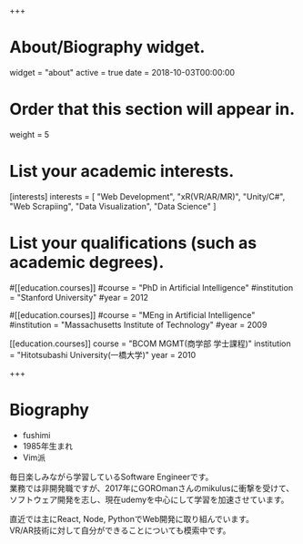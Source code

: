+++
# About/Biography widget.
widget = "about"
active = true
date = 2018-10-03T00:00:00

# Order that this section will appear in.
weight = 5

# List your academic interests.
[interests]
  interests = [
    "Web Development",
    "xR(VR/AR/MR)",
    "Unity/C#",
    "Web Scrapiing",
    "Data Visualization",
    "Data Science"
  ]

# List your qualifications (such as academic degrees).
#[[education.courses]]
  #course = "PhD in Artificial Intelligence"
  #institution = "Stanford University"
  #year = 2012

#[[education.courses]]
  #course = "MEng in Artificial Intelligence"
  #institution = "Massachusetts Institute of Technology"
  #year = 2009

[[education.courses]]
  course = "BCOM MGMT(商学部 学士課程)"
  institution = "Hitotsubashi University(一橋大学)"
  year = 2010
 
+++

# Biography

* fushimi
* 1985年生まれ    
* Vim派

毎日楽しみながら学習しているSoftware Engineerです。    
業務では非開発職ですが、2017年にGOROmanさんのmikulusに衝撃を受けて、ソフトウェア開発を志し、現在udemyを中心にして学習を加速させています。    

直近では主にReact, Node, PythonでWeb開発に取り組んでいます。  
VR/AR技術に対して自分ができることについても模索中です。  
<br>
